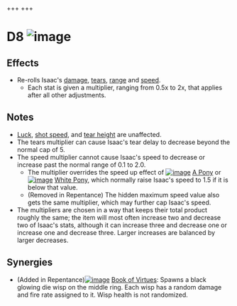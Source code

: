 +++
+++

 # D8 ![image](/image/D8.png) 

Effects
---------


* Re-rolls Isaac's [damage](/wiki/Damage "Damage"), [tears](/wiki/Tears "Tears"), [range](/wiki/Range "Range") and [speed](/wiki/Speed "Speed").
	+ Each stat is given a multiplier, ranging from 0.5x to 2x, that applies after all other adjustments.


Notes
-------


* [Luck](/wiki/Luck "Luck"), [shot speed](/wiki/Shot_speed "Shot speed"), and [tear height](/wiki/Hidden_Attributes "Hidden Attributes") are unaffected.
* The tears multiplier can cause Isaac's tear delay to decrease beyond the normal cap of 5.
* The speed multiplier cannot cause Isaac's speed to decrease or increase past the normal range of 0.1 to 2.0.
	+ The multiplier overrides the speed up effect of [![image](/image/A_Pony.png)](/wiki/A_Pony "A Pony") [A Pony](/wiki/A_Pony "A Pony") or [![image](/image/White_Pony.png)](/wiki/White_Pony "White Pony") [White Pony](/wiki/White_Pony "White Pony"), which normally raise Isaac's speed to 1.5 if it is below that value.
	+ (Removed in Repentance) The hidden maximum speed value also gets the same multiplier, which may further cap Isaac's speed.
* The multipliers are chosen in a way that keeps their total product roughly the same; the item will most often increase two and decrease two of Isaac's stats, although it can increase three and decrease one or increase one and decrease three. Larger increases are balanced by larger decreases.


Synergies
-----------


* (Added in Repentance)[![image](/image/Book_of_Virtues.png)](/wiki/Book_of_Virtues "Book of Virtues") [Book of Virtues](/wiki/Book_of_Virtues "Book of Virtues"): Spawns a black glowing die wisp on the middle ring. Each wisp has a random damage and fire rate assigned to it. Wisp health is not randomized.


